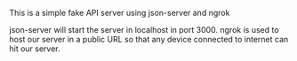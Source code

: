 This is a simple fake API server using json-server and ngrok

json-server will start the server in localhost in port 3000.
ngrok is used to host our server in a public URL so that any device connected to internet can hit our server.